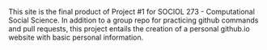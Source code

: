 This site is the final product of Project #1 for SOCIOL 273 - Computational Social Science. In addition to a group repo for practicing github commands and pull requests, this project entails the creation of a personal github.io website with basic personal information.
